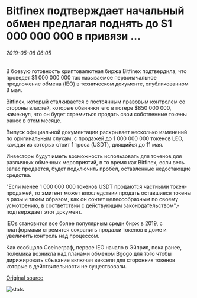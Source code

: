 # Bitfinex подтверждает начальный обмен предлагая поднять до $1 000 000 000 в привязи ...

###### 2019-05-08 06:05

В боевую готовность криптовалютная биржа Bitfinex подтвердила, что проведет $1 000 000 000 так называемое первоначальное предложение обмена (IEO) в техническом документе, опубликованном 8 мая.

Bitfinex, который сталкивается с постоянным правовым контролем со стороны властей, которые обвиняют его в потере $850 000 000, намекнул, что он будет стремиться продать свои собственные токены ранее в этом месяце.

Выпуск официальной документации раскрывает несколько изменений по оригинальным слухам, с продажей до 1 000 000 000 токенов LEO, каждая из которых стоит 1 троса (USDT), длящийся до 11 мая.

Инвесторы будут иметь возможность использовать для токенов для различных обменных мероприятий, в то время как Bitfinex, если весь запас продается, будет подключить пробел, оставленные недостающие средства.

"Если менее 1 000 000 000 токенов USDT продаются частными токен-продажей, то эмитент может впоследствии продать оставшиеся токены в разы и таким образом, как он сочтет целесообразным по своему усмотрению, в соответствии с действующим законодательством",-подтверждает этот документ.

IEOs становится все более популярным среди бирж в 2019, с платформами стремятся сохранить продажи токенов в доме и увеличить контроль над процессом.

Как сообщало Coeineграф, первое IEO начало в Эйприл, пока ранее, полемика возникла над планами обменом Bgogo для того чтобы дирижировать сбывание включая векселя для сторонних токенов которые в действительности не существовали.

[Original source](https://cointelegraph.com/news/bitfinex-confirms-initial-exchange-offering-to-raise-up-to-1-billion-in-tether)

![stats](https://c.statcounter.com/11760860/0/a89fa40b/1/ "stats")